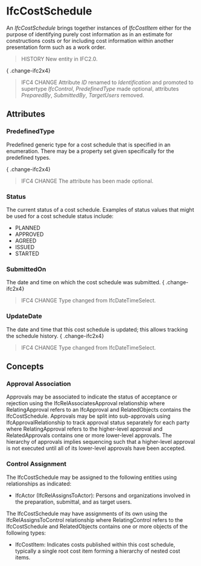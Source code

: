 # IfcCostSchedule

An _IfcCostSchedule_ brings together instances of _IfcCostItem_ either for the purpose of identifying purely cost information as in an estimate for constructions costs or for including cost information within another presentation form such as a work order.

> HISTORY New entity in IFC2.0.

{ .change-ifc2x4}
> IFC4 CHANGE Attribute _ID_ renamed to _Identification_ and promoted to supertype _IfcControl_, _PredefinedType_ made optional, attributes _PreparedBy_, _SubmittedBy_, _TargetUsers_ removed.

## Attributes

### PredefinedType
Predefined generic type for a cost schedule that is specified in an enumeration. There may be a property set given specifically for the predefined types.

{ .change-ifc2x4}
> IFC4 CHANGE The attribute has been made optional.

### Status
The current status of a cost schedule. Examples of status values that might be used for a cost schedule status include:
* PLANNED
* APPROVED
* AGREED
* ISSUED
* STARTED

### SubmittedOn
The date and time on which the cost schedule was submitted.
{ .change-ifc2x4}
> IFC4 CHANGE Type changed from IfcDateTimeSelect.

### UpdateDate
The date and time that this cost schedule is updated; this allows tracking the schedule history.
{ .change-ifc2x4}
> IFC4 CHANGE Type changed from IfcDateTimeSelect.

## Concepts

### Approval Association

Approvals may be associated to indicate the status of acceptance or rejection using the IfcRelAssociatesApproval relationship where RelatingApproval refers to an IfcApproval and RelatedObjects contains the IfcCostSchedule. Approvals may be split into sub-approvals using IfcApprovalRelationship to track approval status separately for each party where RelatingApproval refers to the higher-level approval and RelatedApprovals contains one or more lower-level approvals. The hierarchy of approvals implies sequencing such that a higher-level approval is not executed until all of its lower-level approvals have been accepted.

### Control Assignment

 The IfcCostSchedule may be assigned to the following entities using relationships as indicated:


* IfcActor (IfcRelAssignsToActor): Persons and organizations involved in the preparation, submittal, and as target users.


 The IfcCostSchedule may have assignments of its own using the IfcRelAssignsToControl relationship where RelatingControl refers to the IfcCostSchedule and RelatedObjects contains one or more objects of the following types:

* IfcCostItem: Indicates costs published within this cost schedule, typically a single root cost item forming a hierarchy of nested cost items.


